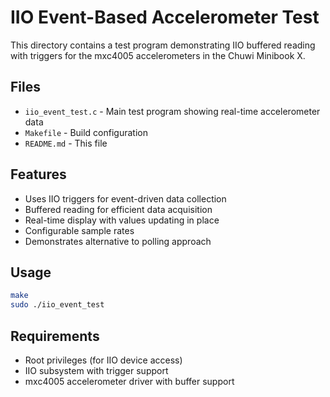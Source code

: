 # IIO Event-Based Accelerometer Test

This directory contains a test program demonstrating IIO buffered reading with triggers for the mxc4005 accelerometers in the Chuwi Minibook X.

## Files
- `iio_event_test.c` - Main test program showing real-time accelerometer data
- `Makefile` - Build configuration
- `README.md` - This file

## Features
- Uses IIO triggers for event-driven data collection
- Buffered reading for efficient data acquisition  
- Real-time display with values updating in place
- Configurable sample rates
- Demonstrates alternative to polling approach

## Usage
```bash
make
sudo ./iio_event_test
```

## Requirements
- Root privileges (for IIO device access)
- IIO subsystem with trigger support
- mxc4005 accelerometer driver with buffer support